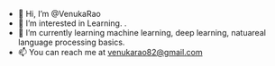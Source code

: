 - 👋 Hi, I’m @VenukaRao
- 👀 I’m interested in Learning.  .
- 🌱 I’m currently learning machine learning, deep learning, natuareal language processing basics.
- 📫 You can reach me at venukarao82@gmail.com 

<!---
VenukaRao/VenukaRao is a ✨ special ✨ repository because its `README.md` (this file) appears on your GitHub profile.
You can click the Preview link to take a look at your changes.
--->
